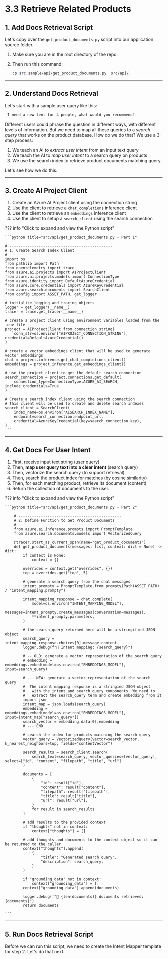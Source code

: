 # 3.3 Retrieve Related Products

## 1. Add Docs Retrieval Script

 Let's copy over the `get_product_documents.py` script into our application source folder.

1. Make sure you are in the root directory of the repo.
1. Then run this command:

    ```bash title=""
    cp src.sample/api/get_product_documents.py  src/api/.
    ```

---

## 2. Understand Docs Retrieval

Let's start with a sample user query like this:

```bash title=""
 I need a new tent for 4 people, what would you recommend?
```

Different users could phrase the question in different ways, with different levels of information. But we need to map all these queries to a _search query_ that works on the product database. How do we do that? We use a 3-step process:

1. We teach an AI to _extract user intent_ from an input text query
1. We teach the AI  to _map user intent_ to a search query on products
1. We use the search index to retrieve product documents matching query.

Let's see how we do this.

---

## 3. Create AI Project Client

1. Create an Azure AI Project client using the connection string
1. Use the client to retrieve a `chat_completions` inference client
1. Use the client to retrieve an `embeddings` inference client
1. Use the client to setup a `search_client` using the search connection

??? info "Click to expand and view the Python script"

    ```python title="src/api/get_product_documents.py - Part 1"
    
    # ----------------------------------------------
    # 1. Create Search Index Client 
    # ----------------------------------------------
    import os
    from pathlib import Path
    from opentelemetry import trace
    from azure.ai.projects import AIProjectClient
    from azure.ai.projects.models import ConnectionType
    from azure.identity import DefaultAzureCredential
    from azure.core.credentials import AzureKeyCredential
    from azure.search.documents import SearchClient
    from config import ASSET_PATH, get_logger

    # initialize logging and tracing objects
    logger = get_logger(__name__)
    tracer = trace.get_tracer(__name__)

    # create a project client using environment variables loaded from the .env file
    project = AIProjectClient.from_connection_string(
        conn_str=os.environ["AIPROJECT_CONNECTION_STRING"], credential=DefaultAzureCredential()
    )

    # create a vector embeddings client that will be used to generate vector embeddings
    chat = project.inference.get_chat_completions_client()
    embeddings = project.inference.get_embeddings_client()

    # use the project client to get the default search connection
    search_connection = project.connections.get_default(
        connection_type=ConnectionType.AZURE_AI_SEARCH, include_credentials=True
    )

    # Create a search index client using the search connection
    # This client will be used to create and delete search indexes
    search_client = SearchClient(
        index_name=os.environ["AISEARCH_INDEX_NAME"],
        endpoint=search_connection.endpoint_url,
        credential=AzureKeyCredential(key=search_connection.key),
    )
    ```

---


## 4. Get Docs For User Intent

1. First, receive input text string (user query)
1. Then, **map user query text into a clear intent** (search query)
1. Then, vectorize the search query (to support retrieval)
1. Then, search the product index for matches (by cosine similarity)
1. Then, for each matching product, retrieve its document (content)
1. Return the collection of documents to the user.


??? info "Click to expand and view the Python script"

    ```python title="src/api/get_product_documents.py - Part 2"

        # ----------------------------------------------
        # 2. Define Function to Get Product Documents
        # ----------------------------------------------
        from azure.ai.inference.prompts import PromptTemplate
        from azure.search.documents.models import VectorizedQuery

        @tracer.start_as_current_span(name="get_product_documents")
        def get_product_documents(messages: list, context: dict = None) -> dict:
            if context is None:
                context = {}

            overrides = context.get("overrides", {})
            top = overrides.get("top", 5)

            # generate a search query from the chat messages
            intent_prompty = PromptTemplate.from_prompty(Path(ASSET_PATH) / "intent_mapping.prompty")

            intent_mapping_response = chat.complete(
                model=os.environ["INTENT_MAPPING_MODEL"],
                messages=intent_prompty.create_messages(conversation=messages),
                **intent_prompty.parameters,
            )

            # the search_query returned here will be a stringified JSON object
            search_query = intent_mapping_response.choices[0].message.content
            logger.debug(f"🧠 Intent mapping: {search_query}")

            # -- OLD: generate a vector representation of the search query
            # embedding = embeddings.embed(model=os.environ["EMBEDDINGS_MODEL"], input=search_query)

            # --- NEW: generate a vector representation of the search query
            #  The intent mapping response is a stringied JSON object 
            #   with the intent and search_query components. We need to
            #   extract the search_query term and create embedding from it
            import json
            intent_map = json.loads(search_query)
            embedding = embeddings.embed(model=os.environ["EMBEDDINGS_MODEL"], input=intent_map["search_query"])
            search_vector = embedding.data[0].embedding
            # --- END

            # search the index for products matching the search query
            vector_query = VectorizedQuery(vector=search_vector, k_nearest_neighbors=top, fields="contentVector")

            search_results = search_client.search(
                search_text=search_query, vector_queries=[vector_query], select=["id", "content", "filepath", "title", "url"]
            )

            documents = [
                {
                    "id": result["id"],
                    "content": result["content"],
                    "filepath": result["filepath"],
                    "title": result["title"],
                    "url": result["url"],
                }
                for result in search_results
            ]

            # add results to the provided context
            if "thoughts" not in context:
                context["thoughts"] = []

            # add thoughts and documents to the context object so it can be returned to the caller
            context["thoughts"].append(
                {
                    "title": "Generated search query",
                    "description": search_query,
                }
            )

            if "grounding_data" not in context:
                context["grounding_data"] = []
            context["grounding_data"].append(documents)

            logger.debug(f"📄 {len(documents)} documents retrieved: {documents}")
            return documents
    
    ```

---

## 5. Run Docs Retrieval Script

Before we can run this script, we need to create the Intent Mapper template for step 2. Let's do that next.